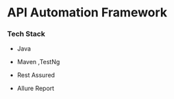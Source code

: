 # API Automation Framework

### Tech Stack

  * Java

  * Maven ,TestNg

  * Rest Assured

  * Allure Report

